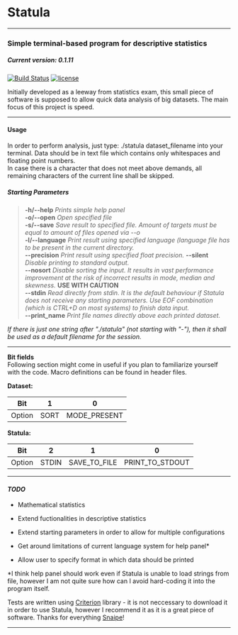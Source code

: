 # Statula

***

### Simple terminal-based program for descriptive statistics
##### *Current version: 0.1.11*
[![Build Status](https://travis-ci.org/PiotrOsiewicz/Statula.svg?branch=master)](https://travis-ci.org/PiotrOsiewicz/Statula)
[![license](https://img.shields.io/github/license/PiotrOsiewicz/statula.svg)]()

Initially developed as a leeway from statistics exam, this small piece of software is supposed to allow quick data analysis of big datasets.
The main focus of this project is speed.

***
#### Usage

In order to perform analysis, just type:
./statula dataset_filename
into your terminal. Data should be in text file which contains only whitespaces and floating point numbers.  
In case there is a character that does not meet above demands, all remaining characters of the current line shall be skipped.

##### Starting Parameters
>**-h/--help**		*Prints simple help panel*  
**-o/--open**		*Open specified file*  
**-s/--save**		*Save result to specified file. Amount of targets must be equal to amount of files opened via --o*  
**-l/--language**	*Print result using specified language (language file has to be present in the current directory.*  
**--precision**		*Print result using specified float precision.*
**--silent**		*Disable printing to standard output.*  
**--nosort**		*Disable sorting the input. It results in vast performance improvement at the risk of incorrect results in mode, median and skewness.* **USE WITH CAUTION**   
**--stdin**		*Read directly from stdin. It is the default behaviour if Statula does not receive any starting parameters. Use EOF combination (which is CTRL+D on most systems) to finish data input.*  
**--print_name**	*Print file names directly above each printed dataset.*   

*If there is just one string after "./statula" (not starting with "-"), then it shall be used as a default filename for the session.*

*** 
****Bit fields****  
Following section might come in useful if you plan to familiarize yourself with the code. Macro definitions can be found in header files.
  
  
**Dataset:**  

|   Bit  |   1  |       0      |
|:------:|:----:|:------------:|
| Option | SORT | MODE_PRESENT |  
  
  
**Statula:**  
  
|   Bit  |   2   |       1      |        0        |
|:------:|:-----:|:------------:|:---------------:|
| Option | STDIN | SAVE_TO_FILE | PRINT_TO_STDOUT |
  
***
#### *TODO*

  * Mathematical statistics

  * Extend fuctionalities in descriptive statistics

  * Extend starting parameters in order to allow for multiple configurations

  * Get around limitations of current language system for help panel*

  * Allow user to specify format in which data should be printed


*I think help panel should work even if Statula is unable to load strings from file, however I am not quite sure how can I avoid hard-coding
it into the program itself. 

Tests are written using [Criterion](https://github.com/Snaipe/Criterion) library - it is not neccessary to download it in order to use Statula, however I recommend it as it is a great piece of software. Thanks for everything [Snaipe](https://github.com/Snaipe)!
***


